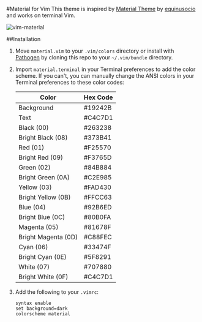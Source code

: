 #Material for Vim
This theme is inspired by [Material Theme](https://github.com/equinusocio/material-theme) by [equinusocio](https://github.com/equinusocio) and works on terminal Vim.

![vim-material](https://www.github.com/jackiehluo/vim-material/raw/master/screenshot.png)

##Installation

1. Move `material.vim` to your `.vim/colors` directory or install with [Pathogen](https://github.com/tpope/vim-pathogen) by cloning this repo to your `~/.vim/bundle` directory.

2. Import `material.terminal` in your Terminal preferences to add the color scheme. If you can't, you can manually change the ANSI colors in your Terminal preferences to these color codes:

    | Color               | Hex Code |
    |---------------------|----------|
    | Background          | #19242B  |
    | Text                | #C4C7D1  |
    | Black (00)          | #263238  |
    | Bright Black (08)   | #373B41  |
    | Red (01)            | #F25570  |
    | Bright Red (09)     | #F3765D  |
    | Green (02)          | #84B884  |
    | Bright Green (0A)   | #C2E985  |
    | Yellow (03)         | #FAD430  |
    | Bright Yellow (0B)  | #FFCC63  |
    | Blue (04)           | #92B6ED  |
    | Bright Blue (0C)    | #80B0FA  |
    | Magenta (05)        | #81678F  |
    | Bright Magenta (0D) | #C88FEC  |
    | Cyan (06)           | #33474F  |
    | Bright Cyan (0E)    | #5F8291  |
    | White (07)          | #707880  |
    | Bright White (0F)   | #C4C7D1  |

3. Add the following to your `.vimrc`:

    ```vimL
    syntax enable
    set background=dark
    colorscheme material
    ```
